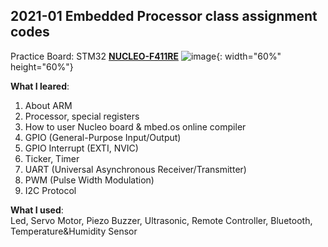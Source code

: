 ## 2021-01 Embedded Processor class assignment codes

Practice Board: STM32 [**NUCLEO-F411RE**](https://www.st.com/en/evaluation-tools/nucleo-f411re.html)
![image](https://user-images.githubusercontent.com/48133047/119148300-50918f00-ba87-11eb-991b-befe4b7675bb.png){: width="60%" height="60%"}

**What I leared**:
1. About ARM
2. Processor, special registers
3. How to user Nucleo board & mbed.os online compiler
4. GPIO (General-Purpose Input/Output)
5. GPIO Interrupt (EXTI, NVIC)
6. Ticker, Timer
7. UART (Universal Asynchronous Receiver/Transmitter)
8. PWM (Pulse Width Modulation)
9. I2C Protocol

**What I used**:<br>
Led, Servo Motor, Piezo Buzzer, Ultrasonic, Remote Controller, Bluetooth, Temperature&Humidity Sensor
